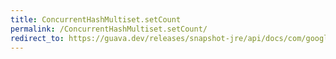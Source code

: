 ```yaml
---
title: ConcurrentHashMultiset.setCount
permalink: /ConcurrentHashMultiset.setCount/
redirect_to: https://guava.dev/releases/snapshot-jre/api/docs/com/google/common/collect/ConcurrentHashMultiset.html#setCount-E-int-
---
```

